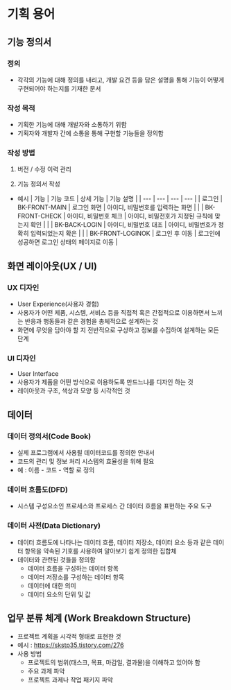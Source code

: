 # 기획 용어
## 기능 정의서
### 정의
* 각각의 기능에 대해 정의를 내리고, 개발 요건 등을 담은 설명을 통해 기능이 어떻게 구현되어야 하는지를 기재한 문서

### 작성 목적
* 기획한 기능에 대해 개발자와 소통하기 위함
* 기획자와 개발자 간에 소통을 통해 구현할 기능들을 정의함

### 작성 방법
1. 버전 / 수정 이력 관리

2. 기능 정의서 작성
* 예시
  | 기능 | 기능 코드 | 상세 기능 | 기능 설명 |
  | --- | --- | --- | --- |
  | 로그인 | BK-FRONT-MAIN | 로그인 화면 | 아이디, 비밀번호를 입력하는 화면 |
  | | BK-FRONT-CHECK | 아이디, 비밀번호 체크 | 아이디, 비밀전호가 지정된 규칙에 맞는지 확인 |
  | | BK-BACK-LOGIN | 아이디, 비밀번호 대조 | 아이디, 비밀번호가 정확히 입력되었는지 확은 |
  | | BK-FRONT-LOGINOK | 로그인 후 이동 | 로그인에 성공하면 로그인 상태의 페이지로 이동 |
## 화면 레이아웃(UX / UI)
### UX 디자인
* User Experience(사용자 경험)
* 사용자가 어떤 제품, 시스템, 서비스 등을 직접적 혹은 간접적으로 이용하면서 느끼는 반응과 행동들과 같은 경험을 총체적으로 설계하는 것
* 화면에 무엇을 담아야 할 지 전반적으로 구상하고 정보를 수집하여 설계하는 모든 단계

### UI 디자인
* User Interface
* 사용자가 제품을 어떤 방식으로 이용하도록 만드느냐를 디자인 하는 것
* 레이아웃과 구조, 색상과 모양 등 시각적인 것

## 데이터
### 데이터 정의서(Code Book)
* 실제 프로그램에서 사용될 데이터코드를 정의한 안내서
* 코드의 관리 및 정보 처리 시스템의 효율성을 위해 필요
* 예 : 이름 - 코드 - 역할 로 정의

### 데이터 흐름도(DFD)
* 시스템 구성요소인 프로세스와 프로세스 간 데이터 흐름을 표현하는 주요 도구 
### 데이터 사전(Data Dictionary)
* 데이터 흐름도에 나타나는 데이터 흐름, 데이터 저장소, 데이터 요소 등과 같은 데이터 항목을 약속된 기호를 사용하여 알아보기 쉽게 정의한 집합체
* 데이터와 관련된 것들을 정의함
  * 데이터 흐름을 구성하는 데이터 항목
  * 데이터 저장소를 구성하는 데이터 항목
  * 데이터에 대한 의미
  * 데이터 요소의 단위 및 값

## 업무 분류 체계 (Work Breakdown Structure)
* 프로젝트 계획을 시각적 형태로 표현한 것
* 예시 : https://skstp35.tistory.com/276
* 사용 방법
  * 프로젝트의 범위(태스크, 목표, 마감일, 결과물)을 이해하고 있어야 함
  * 주요 과제 파악
  * 프로젝트 과제나 작업 패키지 파악
